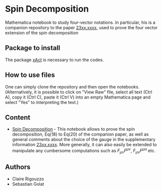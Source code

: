# Spin Decomposition
Mathematica notebook to study four-vector notations. In particular, his is a companion repository to the paper [23xx.xxxx](), used to prove the four vector extension of the spin decomposition

## Package to install
The package [xAct](http://xact.es/) is necessary to run the codes.

## How to use files
One can simply clone the repository and then open the notebooks. (Alternatively, it is possible to click on "View Raw" file, select all text (Ctrl A), copy it (Ctrl C), paste it (Ctrl V) into an empty Mathematica page and select "Yes" to interpreting the text.)

## Content
* [Spin Decomposition](https://github.com/crigouzzo/spin-decomposition/blob/main/Spin_Decomposition.nb) - This notebook allows to prove the spin decomposition, Eq(18) to Eq(20) of the companion paper, as well as general comments about the choice of the gauge in the supplementary information [23xx.xxxx](). More generally, it can also easily be extended to manipulate any cumbersome computations such as $F_{\mu \nu}F^{\mu \nu}$, $F_{\mu \nu}F^{\mu \alpha}$ etc.

## Authors
* Claire Rigouzzo
* Sebastian Golat
